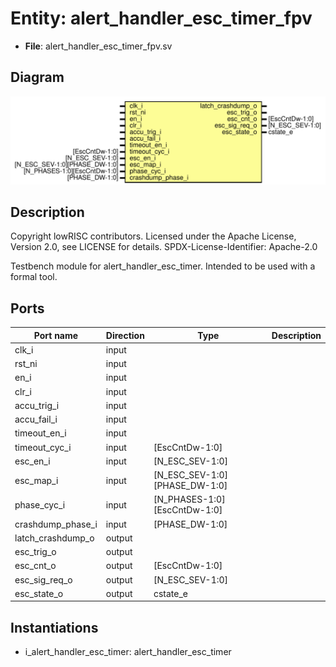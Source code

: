 # Entity: alert_handler_esc_timer_fpv

- **File**: alert_handler_esc_timer_fpv.sv
## Diagram

![Diagram](alert_handler_esc_timer_fpv.svg "Diagram")
## Description

 Copyright lowRISC contributors.
 Licensed under the Apache License, Version 2.0, see LICENSE for details.
 SPDX-License-Identifier: Apache-2.0

 Testbench module for alert_handler_esc_timer.
 Intended to be used with a formal tool.

## Ports

| Port name         | Direction | Type                          | Description |
| ----------------- | --------- | ----------------------------- | ----------- |
| clk_i             | input     |                               |             |
| rst_ni            | input     |                               |             |
| en_i              | input     |                               |             |
| clr_i             | input     |                               |             |
| accu_trig_i       | input     |                               |             |
| accu_fail_i       | input     |                               |             |
| timeout_en_i      | input     |                               |             |
| timeout_cyc_i     | input     | [EscCntDw-1:0]                |             |
| esc_en_i          | input     | [N_ESC_SEV-1:0]               |             |
| esc_map_i         | input     | [N_ESC_SEV-1:0][PHASE_DW-1:0] |             |
| phase_cyc_i       | input     | [N_PHASES-1:0][EscCntDw-1:0]  |             |
| crashdump_phase_i | input     | [PHASE_DW-1:0]                |             |
| latch_crashdump_o | output    |                               |             |
| esc_trig_o        | output    |                               |             |
| esc_cnt_o         | output    | [EscCntDw-1:0]                |             |
| esc_sig_req_o     | output    | [N_ESC_SEV-1:0]               |             |
| esc_state_o       | output    | cstate_e                      |             |
## Instantiations

- i_alert_handler_esc_timer: alert_handler_esc_timer
